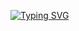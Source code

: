 [![Typing SVG](https://readme-typing-svg.herokuapp.com/?lines=Hi+I'm+AnyBotSL;Follow+Me+To+Help)](https://git.io/typing-svg)

